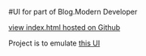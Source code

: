 #UI for part of Blog.Modern Developer

[view index.html hosted on Github](https://rtstewart.github.io/UI-for-part-of-Blog.Modern-Developer/)

Project is to emulate [this UI](http://goodtiming.com/moderndeveloper/CP3_Modern-Frontend-Developer/Intro-CSS-team-project/MD-Blog-UI-image.html)